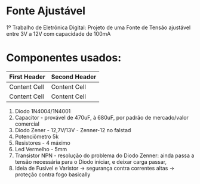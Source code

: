 # Fonte Ajustável
1º Trabalho de Eletrônica Digital: Projeto de uma Fonte de Tensão ajustável entre 3V a 12V com capacidade de 100mA

# Componentes usados:
| First Header  | Second Header |
| ------------- | ------------- |
| Content Cell  | Content Cell  |
| Content Cell  | Content Cell  |


1. Diodo 1N4004/1N4001
2. Capacitor - provável de 470uF, à 680uF, por padrão de mercado/valor comercial
3. Diodo Zener - 12,7V/13V - Zenner-12 no falstad
4. Potenciômetro 5k
5. Resistores - 4 máximo
6. Led Vermelho - 5mm
7. Transistor NPN - resolução do problema do Diodo Zenner: ainda passa a tensão necessária para o Diodo iniciar, e deixar carga passar,
8. Ideia de Fusível e Varistor -> segurança contra correntes altas -> proteção contra fogo basically

